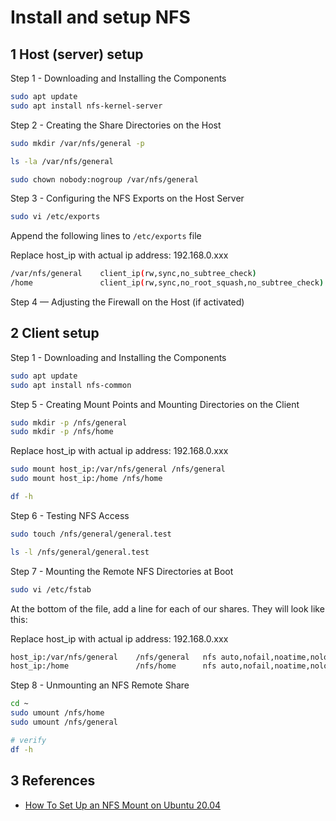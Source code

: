 # Install and setup NFS

## 1 Host (server) setup

Step 1 - Downloading and Installing the Components

```sh
sudo apt update
sudo apt install nfs-kernel-server
```

Step 2 - Creating the Share Directories on the Host

```sh
sudo mkdir /var/nfs/general -p

ls -la /var/nfs/general

sudo chown nobody:nogroup /var/nfs/general

```

Step 3 - Configuring the NFS Exports on the Host Server

```sh
sudo vi /etc/exports
```

Append the following lines to `/etc/exports` file

Replace host_ip with actual ip address: 192.168.0.xxx

```sh
/var/nfs/general    client_ip(rw,sync,no_subtree_check)
/home               client_ip(rw,sync,no_root_squash,no_subtree_check)
```

Step 4 — Adjusting the Firewall on the Host (if activated)

## 2 Client setup

Step 1 - Downloading and Installing the Components

```sh
sudo apt update
sudo apt install nfs-common
```

Step 5 - Creating Mount Points and Mounting Directories on the Client

```sh
sudo mkdir -p /nfs/general
sudo mkdir -p /nfs/home
```

Replace host_ip with actual ip address: 192.168.0.xxx

```sh
sudo mount host_ip:/var/nfs/general /nfs/general
sudo mount host_ip:/home /nfs/home

df -h
```

Step 6 - Testing NFS Access

```sh
sudo touch /nfs/general/general.test

ls -l /nfs/general/general.test
```

Step 7 - Mounting the Remote NFS Directories at Boot

```sh
sudo vi /etc/fstab
```

At the bottom of the file, add a line for each of our shares. They will look like this:

Replace host_ip with actual ip address: 192.168.0.xxx

```sh
host_ip:/var/nfs/general    /nfs/general   nfs auto,nofail,noatime,nolock,intr,tcp,actimeo=1800 0 0
host_ip:/home               /nfs/home      nfs auto,nofail,noatime,nolock,intr,tcp,actimeo=1800 0 0
```

Step 8 - Unmounting an NFS Remote Share

```sh
cd ~
sudo umount /nfs/home
sudo umount /nfs/general

# verify
df -h
```

## 3 References

* [How To Set Up an NFS Mount on Ubuntu 20.04](https://www.digitalocean.com/community/tutorials/how-to-set-up-an-nfs-mount-on-ubuntu-20-04)
